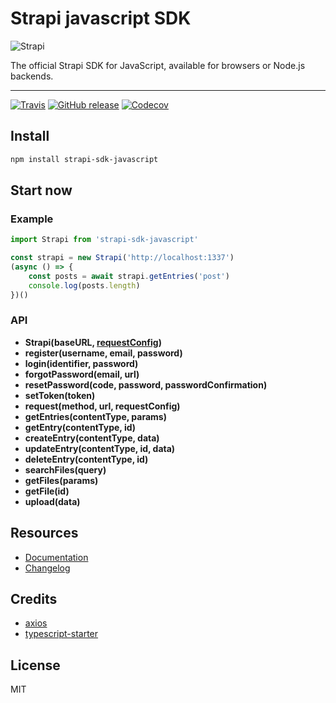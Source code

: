 # Strapi javascript SDK

![Strapi](https://cldup.com/7umchwdUBh.png)

The official Strapi SDK for JavaScript, available for browsers or Node.js backends.

***

[![Travis](https://img.shields.io/travis/strapi/strapi-sdk-javascript.svg?style=for-the-badge)](https://travis-ci.org/strapi/strapi-sdk-javascript)
[![GitHub release](https://img.shields.io/github/release/strapi/strapi-sdk-javascript.svg?style=for-the-badge)](https://github.com/strapi/strapi-sdk-javascript/releases)
[![Codecov](https://img.shields.io/codecov/c/github/strapi/strapi-sdk-javascript.svg?style=for-the-badge)](https://codecov.io/gh/strapi/strapi-sdk-javascript)

## Install

```sh
npm install strapi-sdk-javascript
```

## Start now

### Example

```js
import Strapi from 'strapi-sdk-javascript'

const strapi = new Strapi('http://localhost:1337')
(async () => {
    const posts = await strapi.getEntries('post')
    console.log(posts.length)
})()
```

### API

- **Strapi(baseURL, [requestConfig](https://github.com/axios/axios#request-config))**
- **register(username, email, password)**
- **login(identifier, password)**
- **forgotPassword(email, url)**
- **resetPassword(code, password, passwordConfirmation)**
- **setToken(token)**
- **request(method, url, requestConfig)**
- **getEntries(contentType, params)**
- **getEntry(contentType, id)**
- **createEntry(contentType, data)**
- **updateEntry(contentType, id, data)**
- **deleteEntry(contentType, id)**
- **searchFiles(query)**
- **getFiles(params)**
- **getFile(id)**
- **upload(data)**

## Resources

- [Documentation](https://strapi.github.io/strapi-sdk-javascript)
- [Changelog](https://github.com/strapi/strapi-sdk-javascript/blob/master/CHANGELOG.md)

## Credits

- [axios](https://github.com/axios/axios)
- [typescript-starter](https://github.com/bitjson/typescript-starter)

## License

MIT